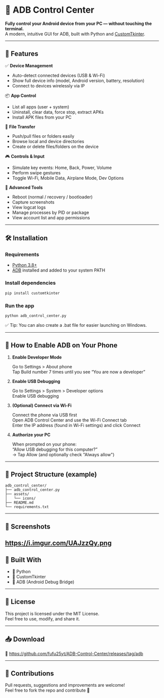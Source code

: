 # 📱 ADB Control Center

**Fully control your Android device from your PC — without touching the terminal.**  
A modern, intuitive GUI for ADB, built with Python and [CustomTkinter](https://github.com/TomSchimansky/CustomTkinter).

---

## 🚀 Features

✅ **Device Management**
- Auto-detect connected devices (USB & Wi-Fi)
- Show full device info (model, Android version, battery, resolution)
- Connect to devices wirelessly via IP

📦 **App Control**
- List all apps (user + system)
- Uninstall, clear data, force stop, extract APKs
- Install APK files from your PC

📁 **File Transfer**
- Push/pull files or folders easily
- Browse local and device directories
- Create or delete files/folders on the device

🎮 **Controls & Input**
- Simulate key events: Home, Back, Power, Volume
- Perform swipe gestures
- Toggle Wi-Fi, Mobile Data, Airplane Mode, Dev Options

🧠 **Advanced Tools**
- Reboot (normal / recovery / bootloader)
- Capture screenshots
- View logcat logs
- Manage processes by PID or package
- View account list and app permissions

---

## 🛠 Installation

### Requirements

- [Python 3.8+](https://www.python.org/downloads/)
- [ADB](https://developer.android.com/studio/releases/platform-tools) installed and added to your system PATH

### Install dependencies

```bash
pip install customtkinter
```

### Run the app

```bash
python adb_control_center.py
```

✅ Tip: You can also create a .bat file for easier launching on Windows.

---

## 📱 How to Enable ADB on Your Phone

1. **Enable Developer Mode**

    Go to Settings > About phone  
    Tap Build number 7 times until you see “You are now a developer”

2. **Enable USB Debugging**

    Go to Settings > System > Developer options  
    Enable USB debugging

3. **(Optional) Connect via Wi-Fi**

    Connect the phone via USB first  
    Open ADB Control Center and use the Wi-Fi Connect tab  
    Enter the IP address (found in Wi-Fi settings) and click Connect

4. **Authorize your PC**

    When prompted on your phone:  
    “Allow USB debugging for this computer?”  
    → Tap Allow (and optionally check "Always allow")

---

## 📁 Project Structure (example)

```
adb_control_center/
├── adb_control_center.py
├── assets/
│   └── icons/
├── README.md
└── requirements.txt
```

---

## 📸 Screenshots

[https://i.imgur.com/UAJzzQy.png
](https://imgur.com/a/aRr6zv2)
---

## 🧩 Built With

- 🐍 Python
- 🎨 CustomTkinter
- 📡 ADB (Android Debug Bridge)

---

## 📃 License

This project is licensed under the MIT License.  
Feel free to use, modify, and share it.

---

## 📥 Download

🔗 https://github.com/fufu25yt/ADB-Control-Center/releases/tag/adb

---

## 🙌 Contributions

Pull requests, suggestions and improvements are welcome!  
Feel free to fork the repo and contribute 🤝
